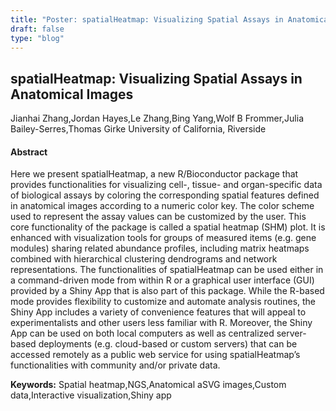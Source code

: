 ```yaml
---
title: "Poster: spatialHeatmap: Visualizing Spatial Assays in Anatomical Images"
draft: false
type: "blog"
---
```


## spatialHeatmap: Visualizing Spatial Assays in Anatomical Images
Jianhai Zhang,Jordan Hayes,Le Zhang,Bing Yang,Wolf B Frommer,Julia Bailey-Serres,Thomas Girke
University of California, Riverside
#### Abstract

Here we present spatialHeatmap, a new R/Bioconductor package that provides functionalities for visualizing cell-, tissue- and organ-specific data of biological assays by coloring the corresponding spatial features defined in anatomical images according to a numeric color key. The color scheme used to represent the assay values can be customized by the user. This core functionality of the package is called a spatial heatmap (SHM) plot. It is enhanced with visualization tools for groups of measured items (e.g. gene modules) sharing related abundance profiles, including matrix heatmaps combined with hierarchical clustering dendrograms and network representations. The functionalities of spatialHeatmap can be used either in a command-driven mode from within R or a graphical user interface (GUI) provided by a Shiny App that is also part of this package. While the R-based mode provides flexibility to customize and automate analysis routines, the Shiny App includes a variety of convenience features that will appeal to experimentalists and other users less familiar with R. Moreover, the Shiny App can be used on both local computers as well as centralized server-based deployments (e.g. cloud-based or custom servers) that can be accessed remotely as a public web service for using spatialHeatmap’s functionalities with community and/or private data.

**Keywords:** Spatial heatmap,NGS,Anatomical aSVG images,Custom data,Interactive visualization,Shiny app
